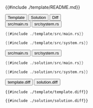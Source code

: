 
<div class="content-row">
<div class="content-col">

{{#include ./template/README.md}}

</div>

<div class="content-col">

<div class="tab">
  <button class="maintab tablinks active" onclick="switchMainTab(event, 'Template')">Template</button>
  <button class="maintab tablinks" onclick="switchMainTab(event, 'Solution')">Solution</button>
  <button class="maintab tablinks" onclick="switchMainTab(event, 'Diff')">Diff</button>
</div>

<div id="Template" class="maintab tabcontent active">

<div class="tab">
<button class="subtab tablinks file-template file-modified active" onclick="switchSubTab(event, 'src/main.rs')" data-id="src/main.rs">src/main.rs</button>
<button class="subtab tablinks file-template file-modified" onclick="switchSubTab(event, 'src/system.rs')" data-id="src/system.rs">src/system.rs</button>
</div>
<div id="template/src/main.rs" class="subtab tabcontent active" data-id="src/main.rs">

```rust
{{#include ./template/src/main.rs}}
```

</div>

<div id="template/src/system.rs" class="subtab tabcontent" data-id="src/system.rs">

```rust
{{#include ./template/src/system.rs}}
```

</div>



</div>

<div id="Solution" class="maintab tabcontent">

<div class="tab">
<button class="subtab tablinks file-solution file-modified active" onclick="switchSubTab(event, 'src/main.rs')" data-id="src/main.rs">src/main.rs</button>
<button class="subtab tablinks file-solution file-modified" onclick="switchSubTab(event, 'src/system.rs')" data-id="src/system.rs">src/system.rs</button>
</div>
<div id="solution/src/main.rs" class="subtab tabcontent active" data-id="src/main.rs">

```rust
{{#include ./solution/src/main.rs}}
```

</div>

<div id="solution/src/system.rs" class="subtab tabcontent" data-id="src/system.rs">

```rust
{{#include ./solution/src/system.rs}}
```

</div>



</div>

<div id="Diff" class="maintab tabcontent">


<div class="tab">
	<button class="difftab tablinks active" onclick="switchDiff(event, 'template.diff')" data-id="template.diff">template.diff</button>
	<button class="difftab tablinks" onclick="switchDiff(event, 'solution.diff')" data-id="solution.diff">solution.diff</button>
</div>
<div id="template.diff" class="difftab tabcontent active" data-id="template.diff">

```diff
{{#include ./template/template.diff}}
```

</div>
<div id="solution.diff" class="difftab tabcontent" data-id="solution.diff">

```diff
{{#include ./solution/solution.diff}}
```

</div>

</div>

</div>
</div>

